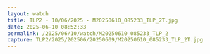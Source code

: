 ```yaml
---
layout: watch
title: TLP2 - 10/06/2025 - M20250610_085233_TLP_2T.jpg
date: 2025-06-10 08:52:33
permalink: /2025/06/10/watch/M20250610_085233_TLP_2
capture: TLP2/2025/202506/20250609/M20250610_085233_TLP_2T.jpg
---
```

